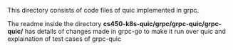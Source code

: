 This directory consists of code files of quic implemented in grpc.

The readme inside the directory **cs450-k8s-quic/grpc/grpc-quic/grpc-quic/**  has details of changes made in grpc-go to make it run over quic and explaination of test cases of grpc-quic 
